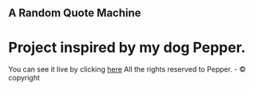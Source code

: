## A Random Quote Machine
# Project inspired by my dog Pepper. 
You can see it live by clicking [here](https://marg-code.github.io/aBootstrapRandomQuoteMachine/)
All the rights reserved to Pepper. - © copyright
